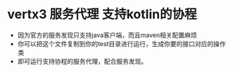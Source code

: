 # vertx3 服务代理 支持kotlin的协程

+ 因为官方的服务发现只支持java客户端，而且maven相关配置麻烦
+ 你可以把这个文件复制到你的test目录进行运行，生成你要的接口对应的操作类
+ 即可运行支持协程的服务代理，配合服务发现。
